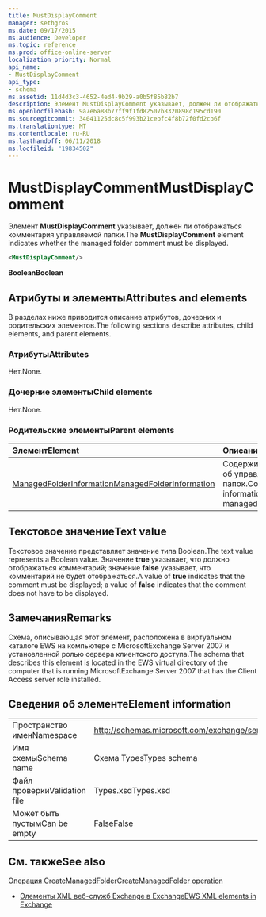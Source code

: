 ```yaml
---
title: MustDisplayComment
manager: sethgros
ms.date: 09/17/2015
ms.audience: Developer
ms.topic: reference
ms.prod: office-online-server
localization_priority: Normal
api_name:
- MustDisplayComment
api_type:
- schema
ms.assetid: 11d4d3c3-4652-4ed4-9b29-a0b5f85b82b7
description: Элемент MustDisplayComment указывает, должен ли отображаться комментария управляемой папки.
ms.openlocfilehash: 9a7e6a88b77ff9f1fd82507b8320898c195cd190
ms.sourcegitcommit: 34041125dc8c5f993b21cebfc4f8b72f0fd2cb6f
ms.translationtype: MT
ms.contentlocale: ru-RU
ms.lasthandoff: 06/11/2018
ms.locfileid: "19834502"
---
```

# <a name="mustdisplaycomment"></a><span data-ttu-id="28dc8-103">MustDisplayComment</span><span class="sxs-lookup"><span data-stu-id="28dc8-103">MustDisplayComment</span></span>

<span data-ttu-id="28dc8-104">Элемент **MustDisplayComment** указывает, должен ли отображаться комментария управляемой папки.</span><span class="sxs-lookup"><span data-stu-id="28dc8-104">The **MustDisplayComment** element indicates whether the managed folder comment must be displayed.</span></span> 
  
```xml
<MustDisplayComment/>
```

 <span data-ttu-id="28dc8-105">**Boolean**</span><span class="sxs-lookup"><span data-stu-id="28dc8-105">**Boolean**</span></span>
## <a name="attributes-and-elements"></a><span data-ttu-id="28dc8-106">Атрибуты и элементы</span><span class="sxs-lookup"><span data-stu-id="28dc8-106">Attributes and elements</span></span>

<span data-ttu-id="28dc8-107">В разделах ниже приводится описание атрибутов, дочерних и родительских элементов.</span><span class="sxs-lookup"><span data-stu-id="28dc8-107">The following sections describe attributes, child elements, and parent elements.</span></span>
  
### <a name="attributes"></a><span data-ttu-id="28dc8-108">Атрибуты</span><span class="sxs-lookup"><span data-stu-id="28dc8-108">Attributes</span></span>

<span data-ttu-id="28dc8-109">Нет.</span><span class="sxs-lookup"><span data-stu-id="28dc8-109">None.</span></span>
  
### <a name="child-elements"></a><span data-ttu-id="28dc8-110">Дочерние элементы</span><span class="sxs-lookup"><span data-stu-id="28dc8-110">Child elements</span></span>

<span data-ttu-id="28dc8-111">Нет.</span><span class="sxs-lookup"><span data-stu-id="28dc8-111">None.</span></span>
  
### <a name="parent-elements"></a><span data-ttu-id="28dc8-112">Родительские элементы</span><span class="sxs-lookup"><span data-stu-id="28dc8-112">Parent elements</span></span>

|<span data-ttu-id="28dc8-113">**Элемент**</span><span class="sxs-lookup"><span data-stu-id="28dc8-113">**Element**</span></span>|<span data-ttu-id="28dc8-114">**Описание**</span><span class="sxs-lookup"><span data-stu-id="28dc8-114">**Description**</span></span>|
|:-----|:-----|
|[<span data-ttu-id="28dc8-115">ManagedFolderInformation</span><span class="sxs-lookup"><span data-stu-id="28dc8-115">ManagedFolderInformation</span></span>](managedfolderinformation.md) <br/> |<span data-ttu-id="28dc8-116">Содержит сведения об управляемых папок.</span><span class="sxs-lookup"><span data-stu-id="28dc8-116">Contains information about a managed folder.</span></span>  <br/> |
   
## <a name="text-value"></a><span data-ttu-id="28dc8-117">Текстовое значение</span><span class="sxs-lookup"><span data-stu-id="28dc8-117">Text value</span></span>

<span data-ttu-id="28dc8-118">Текстовое значение представляет значение типа Boolean.</span><span class="sxs-lookup"><span data-stu-id="28dc8-118">The text value represents a Boolean value.</span></span> <span data-ttu-id="28dc8-119">Значение **true** указывает, что должно отображаться комментарий; значение **false** указывает, что комментарий не будет отображаться.</span><span class="sxs-lookup"><span data-stu-id="28dc8-119">A value of **true** indicates that the comment must be displayed; a value of **false** indicates that the comment does not have to be displayed.</span></span> 
  
## <a name="remarks"></a><span data-ttu-id="28dc8-120">Замечания</span><span class="sxs-lookup"><span data-stu-id="28dc8-120">Remarks</span></span>

<span data-ttu-id="28dc8-121">Схема, описывающая этот элемент, расположена в виртуальном каталоге EWS на компьютере с MicrosoftExchange Server 2007 и установленной ролью сервера клиентского доступа.</span><span class="sxs-lookup"><span data-stu-id="28dc8-121">The schema that describes this element is located in the EWS virtual directory of the computer that is running MicrosoftExchange Server 2007 that has the Client Access server role installed.</span></span>
  
## <a name="element-information"></a><span data-ttu-id="28dc8-122">Сведения об элементе</span><span class="sxs-lookup"><span data-stu-id="28dc8-122">Element information</span></span>

|||
|:-----|:-----|
|<span data-ttu-id="28dc8-123">Пространство имен</span><span class="sxs-lookup"><span data-stu-id="28dc8-123">Namespace</span></span>  <br/> |http://schemas.microsoft.com/exchange/services/2006/types  <br/> |
|<span data-ttu-id="28dc8-124">Имя схемы</span><span class="sxs-lookup"><span data-stu-id="28dc8-124">Schema name</span></span>  <br/> |<span data-ttu-id="28dc8-125">Схема Types</span><span class="sxs-lookup"><span data-stu-id="28dc8-125">Types schema</span></span>  <br/> |
|<span data-ttu-id="28dc8-126">Файл проверки</span><span class="sxs-lookup"><span data-stu-id="28dc8-126">Validation file</span></span>  <br/> |<span data-ttu-id="28dc8-127">Types.xsd</span><span class="sxs-lookup"><span data-stu-id="28dc8-127">Types.xsd</span></span>  <br/> |
|<span data-ttu-id="28dc8-128">Может быть пустым</span><span class="sxs-lookup"><span data-stu-id="28dc8-128">Can be empty</span></span>  <br/> |<span data-ttu-id="28dc8-129">False</span><span class="sxs-lookup"><span data-stu-id="28dc8-129">False</span></span>  <br/> |
   
## <a name="see-also"></a><span data-ttu-id="28dc8-130">См. также</span><span class="sxs-lookup"><span data-stu-id="28dc8-130">See also</span></span>



[<span data-ttu-id="28dc8-131">Операция CreateManagedFolder</span><span class="sxs-lookup"><span data-stu-id="28dc8-131">CreateManagedFolder operation</span></span>](createmanagedfolder-operation.md)


- [<span data-ttu-id="28dc8-132">Элементы XML веб-служб Exchange в Exchange</span><span class="sxs-lookup"><span data-stu-id="28dc8-132">EWS XML elements in Exchange</span></span>](ews-xml-elements-in-exchange.md)

